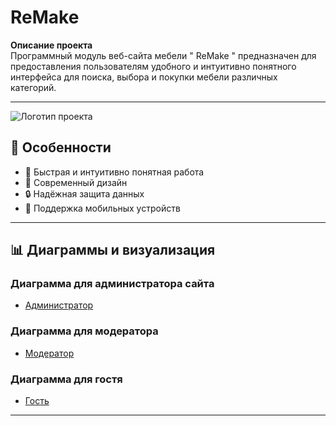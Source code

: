 
# ReMake

**Описание проекта**  
Программный модуль веб-сайта мебели " ReMake " предназначен для предоставления пользователям удобного и интуитивно понятного интерфейса для поиска, выбора и покупки мебели различных категорий. 

---

![Логотип проекта](https://github.com/user-attachments/assets/a96ac64c-125a-4b99-88c8-2a3cf09dbb86)




## 🚀 Особенности

- 🚀 Быстрая и интуитивно понятная работа
- 🌟 Современный дизайн
- 🔒 Надёжная защита данных
- 📱 Поддержка мобильных устройств



---

## 📊 Диаграммы и визуализация

### Диаграмма для администратора сайта

- [Администратор](https://github.com/user-attachments/assets/bea6fe84-85cc-4e1d-8465-c15bf40b01fc)


### Диаграмма для модератора

- [Модератор](https://github.com/user-attachments/assets/0b23f10f-d222-4a43-a446-bc5b322c6556)


### Диаграмма для гостя

- [Гость](https://github.com/user-attachments/assets/967bf91e-4501-428e-93ab-70ca593ea528)


---





